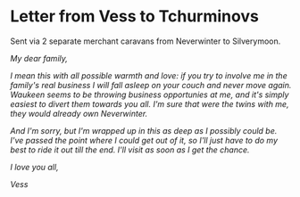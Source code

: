 # Letter from Vess to Tchurminovs

Sent via 2 separate merchant caravans from Neverwinter to Silverymoon.

*My dear family,*

*I mean this with all possible warmth and love: if you try to involve me in the family's real business I will fall asleep on your couch and never move again. Waukeen seems to be throwing business opportunies at me, and it's simply easiest to divert them towards you all. I'm sure that were the twins with me, they would already own Neverwinter.*

*And I'm sorry, but I'm wrapped up in this as deep as I possibly could be. I've passed the point where I could get out of it, so I'll just have to do my best to ride it out till the end. I'll visit as soon as I get the chance.*

*I love you all,*

*Vess*
